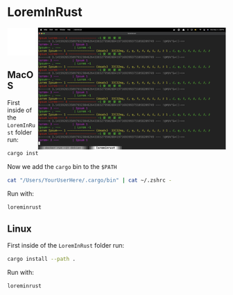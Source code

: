 # LoremInRust

<img src="https://raw.githubusercontent.com/rhhen122/lorem/refs/heads/main/.github/white-lorem.png" height="64px">

<img align="right" src="image.png" height="280px">

## MacOS

First inside of the `LoremInRust` folder run:

```bash
cargo install --path .
```

Now we add the `cargo` bin to the `$PATH`

```bash
cat "/Users/YourUserHere/.cargo/bin" | cat ~/.zshrc -
```

Run with:
```bash
loreminrust
```

## Linux

First inside of the `LoremInRust` folder run:
```bash
cargo install --path .
```

Run with:
```
loreminrust
```